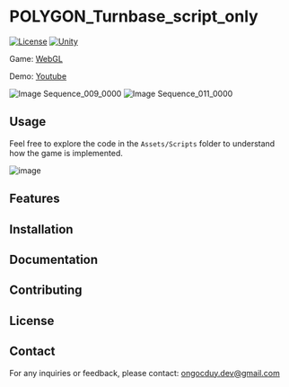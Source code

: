 # POLYGON_Turnbase_script_only

[![License](https://img.shields.io/badge/license-MIT-blue.svg)](LICENSE)
[![Unity](https://img.shields.io/badge/unity-2022.1%2B-green.svg)](https://unity3d.com/get-unity/download)

Game: [WebGL](https://webunity.github.io/webgl_POLYGON_Turnbase)

Demo: [Youtube](https://youtu.be/i3wcBk7k2WA)

![Image Sequence_009_0000](https://github.com/user-attachments/assets/5da49ef9-78c3-410f-a231-5a53f553fcdb)
![Image Sequence_011_0000](https://github.com/user-attachments/assets/b2713297-ba37-434b-8b3a-c8fdd1b825f1)

## Usage

Feel free to explore the code in the `Assets/Scripts` folder to understand how the game is implemented.

![image](https://github.com/user-attachments/assets/d447593d-2d70-4a29-8ee5-06f5d45dee54)

## Features

## Installation

## Documentation

## Contributing

## License

## Contact

For any inquiries or feedback, please contact: ongocduy.dev@gmail.com
